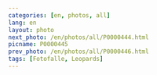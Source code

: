 ```yaml
---
categories: [en, photos, all]
lang: en
layout: photo
next_photo: /en/photos/all/P0000444.html
picname: P0000445
prev_photo: /en/photos/all/P0000446.html
tags: [Fotofalle, Leopards]
---
```

